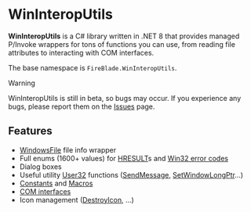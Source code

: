 # WinInteropUtils
**WinInteropUtils** is a C# library written in .NET 8 that provides managed P/Invoke wrappers for tons of functions you can use, from reading file attributes to interacting with COM interfaces.

The base namespace  is `FireBlade.WinInteropUtils`.

> [!WARNING]
> WinInteropUtils is still in beta, so bugs may occur. If you experience any bugs, please report them on the [Issues](https://github.com/FireBlade211/WinInteropUtils/issues/new?template=BUG_REPORT.yaml) page.

## Features
<!-- For some reason DocFX uses this weird link format -->
- [WindowsFile](../api/FireBlade.WinInteropUtils.WindowsFile.html) file info wrapper
- Full enums (1600+ values) for [HRESULT](../api/FireBlade.WinInteropUtils.HRESULT.html)s and [Win32 error codes](../api/FireBlade.WinInteropUtils.Win32ErrorCode.html)
- Dialog boxes
- Useful utility [User32](../api/FireBlade.WinInteropUtils.User32.html) functions ([SendMessage](../api/FireBlade.WinInteropUtils.User32.html#FireBlade_WinInteropUtils_User32_SendMessage_System_IntPtr_System_UInt32_System_UIntPtr_System_IntPtr_), [SetWindowLongPtr](../api/FireBlade.WinInteropUtils.User32.html#FireBlade_WinInteropUtils_User32_SetWindowLongPtr_System_IntPtr_System_Int32_System_IntPtr_)...)
- [Constants](../api/FireBlade.WinInteropUtils.Win32Constants.html) and [Macros](../api/FireBlade.WinInteropUtils.Macros.html)
- [COM interfaces](using-com.md)
- Icon management ([DestroyIcon](../api/FireBlade.WinInteropUtils.Shell32.html#FireBlade_WinInteropUtils_Shell32_DestroyIcon_System_IntPtr_), ...)